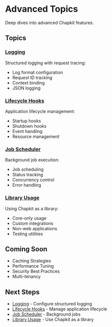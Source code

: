# Advanced Topics

Deep dives into advanced Chapkit features.

## Topics

### [Logging](logging.md)

Structured logging with request tracing:

- Log format configuration
- Request ID tracking
- Context binding
- JSON logging

### [Lifecycle Hooks](hooks.md)

Application lifecycle management:

- Startup hooks
- Shutdown hooks
- Event handling
- Resource management

### [Job Scheduler](job-scheduler.md)

Background job execution:

- Job scheduling
- Status tracking
- Concurrency control
- Error handling

### [Library Usage](library-usage.md)

Using Chapkit as a library:

- Core-only usage
- Custom integrations
- Non-web applications
- Testing utilities

## Coming Soon

- Caching Strategies
- Performance Tuning
- Security Best Practices
- Multi-tenancy

## Next Steps

- [Logging](logging.md) - Configure structured logging
- [Lifecycle Hooks](hooks.md) - Manage application lifecycle
- [Job Scheduler](job-scheduler.md) - Background jobs
- [Library Usage](library-usage.md) - Use Chapkit as a library
